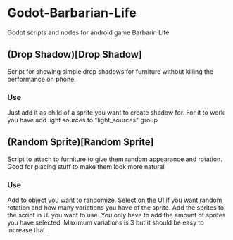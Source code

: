 # Godot-Barbarian-Life
Godot scripts and nodes for android game Barbarin Life

## (Drop Shadow)[Drop Shadow]
Script for showing simple drop shadows for furniture without killing the performance on phone. 
### Use
Just add it as child of a sprite you want to create shadow for. For it to work you have add light sources to "light_sources" group

## (Random Sprite)[Random Sprite]
Script to attach to furniture to give them random appearance and rotation. Good for placing stuff to make them look more natural
### Use
Add to object you want to randomize. Select on the UI if you want random rotation and how many variations you have of the sprite. Add the sprites to the script in UI you want to use. You only have to add the amount of sprites you have selected. Maximum variations is 3 but it should be easy to increase that.